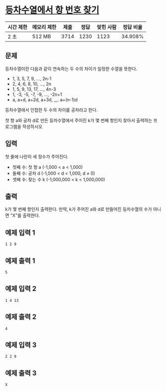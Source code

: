 # [등차수열에서 항 번호 찾기](https://www.acmicpc.net/problem/14913)

| 시간 제한 | 메모리 제한 | 제출 | 정답 | 맞힌 사람 | 정답 비율 |
| --- | --- | --- | --- | --- | --- |
| 2 초 | 512 MB | 3714 | 1230 | 1123 | 34.908% |

## 문제

등차수열이란 다음과 같이 연속하는 두 수의 차이가 일정한 수열을 뜻한다.

- 1, 3, 5, 7, 9, ..., 2n-1
- 2, 4, 6, 8, 10, ..., 2n
- 1, 5, 9, 13, 17, ..., 4n-3
- 1, -3, -5, -7, -9, ..., -2n+1
- a, a+d, a+2d, a+3d, ,,,. a+(n-1)d

등차수열에서 인접한 두 수의 차이를 공차라고 한다.

첫 항 a와 공차 d로 만든 등차수열에서 주어진 k가 몇 번째 항인지 찾아서 출력하는 프로그램을 작성하시오

## 입력

첫 줄에 나란히 세 정수가 주어진다.

- 첫째 수: 첫 항 a (-1,000 < a < 1,000)
- 둘째 수: 공차 d (-1,000 < d < 1,000, d ≠ 0)
- 셋째 수: 찾는 수 k (-1,000,000 < k < 1,000,000)

## 출력

k가 몇 번째 항인지 출력한다. 만약, k가 주어진 a와 d로 만들어진 등차수열의 수가 아니면 "X"를 출력한다.

## 예제 입력 1

```
1 2 9

```

## 예제 출력 1

```
5

```

## 예제 입력 2

```
1 4 13

```

## 예제 출력 2

```
4

```

## 예제 입력 3

```
2 2 9

```

## 예제 출력 3

```
X
```
